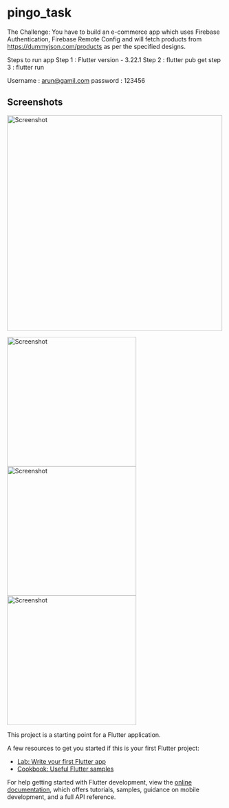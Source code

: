 # pingo_task

The Challenge:
You have to build an e-commerce app which uses Firebase Authentication,
Firebase Remote Config and will fetch products from
https://dummyjson.com/products as per the specified designs.

Steps to run app
Step 1 : Flutter version - 3.22.1 
Step 2 : flutter pub get 
step 3 : flutter run

Username : arun@gamil.com
password : 123456

## Screenshots

<p float="left">
  <img src="./screenshots/Screenshot 2024-08-13 at 1.18.09 PM.png" alt="Screenshot" width="500"/>

</p>

<p float="left">
    <img src="./screenshots/Screenshot 2024-08-13 at 1.18.36 PM.png" alt="Screenshot" width="300"/>
  <img src="./screenshots/Screenshot 2024-08-13 at 1.19.01 PM.png" alt="Screenshot" width="300"/>
  <img src="./screenshots/Screenshot 2024-08-13 at 1.19.15 PM.png" alt="Screenshot" width="300"/>
</p>



This project is a starting point for a Flutter application.

A few resources to get you started if this is your first Flutter project:

- [Lab: Write your first Flutter app](https://docs.flutter.dev/get-started/codelab)
- [Cookbook: Useful Flutter samples](https://docs.flutter.dev/cookbook)

For help getting started with Flutter development, view the
[online documentation](https://docs.flutter.dev/), which offers tutorials,
samples, guidance on mobile development, and a full API reference.
